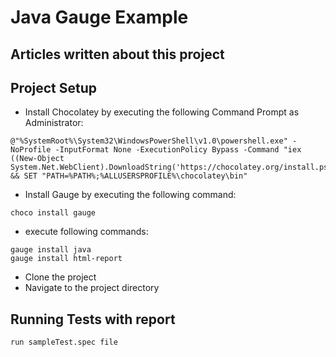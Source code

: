 # Java Gauge Example

## Articles written about this project

## Project Setup

* Install Chocolatey by executing the following Command Prompt as Administrator:

```
@"%SystemRoot%\System32\WindowsPowerShell\v1.0\powershell.exe" -NoProfile -InputFormat None -ExecutionPolicy Bypass -Command "iex ((New-Object System.Net.WebClient).DownloadString('https://chocolatey.org/install.ps1'))" && SET "PATH=%PATH%;%ALLUSERSPROFILE%\chocolatey\bin"
```

* Install Gauge by executing the following command:

```
choco install gauge
```

* execute following commands:

```
gauge install java
gauge install html-report 
```

* Clone the project
* Navigate to the project directory

## Running Tests with report

```
run sampleTest.spec file
```